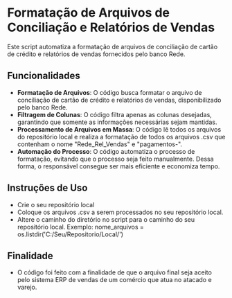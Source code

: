 # Formatação de Arquivos de Conciliação e Relatórios de Vendas

Este script automatiza a formatação de arquivos de conciliação de cartão de crédito e relatórios de vendas fornecidos pelo banco Rede.

## Funcionalidades

- **Formatação de Arquivos**: O código busca formatar o arquivo de conciliação de cartão de crédito e relatórios de vendas, disponibilizado pelo banco Rede.
- **Filtragem de Colunas**: O código filtra apenas as colunas desejadas, garantindo que somente as informações necessárias sejam mantidas.
- **Processamento de Arquivos em Massa**: O código lê todos os arquivos do repositório local e realiza a formatação de todos os arquivos .csv que contenham o nome "Rede_Rel_Vendas" e "pagamentos-".
- **Automação do Processo**: O código automatiza o processo de formatação, evitando que o processo seja feito manualmente. Dessa forma, o responsável consegue ser mais eficiente e economiza tempo.

## Instruções de Uso

- Crie o seu repositório local
- Coloque os arquivos .csv a serem processados no seu repositório local.
- Altere o caminho do diretório no script para o caminho do seu repositório local. Exemplo:
   nome_arquivos = os.listdir('C:/Seu/Repositorio/Local/')

## Finalidade

- O código foi feito com a finalidade de que o arquivo final seja aceito pelo sistema ERP de vendas de um comércio que atua no atacado e varejo.


